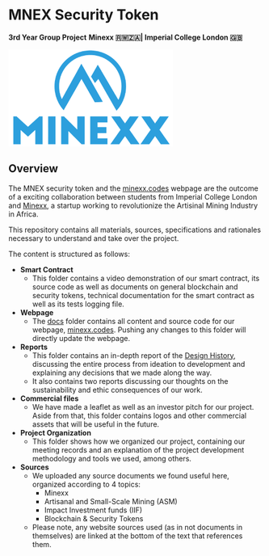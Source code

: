 # MNEX Security Token
**3rd Year Group Project**
**Minexx 🇷🇼🇿🇦| Imperial College London 🇬🇧**

<img src="Commercial/assets/Minexx-Logo-Original.png" width="326" height="192">

## Overview

The MNEX security token and the [minexx.codes](minexx.codes) webpage are the outcome of a exciting collaboration between students from Imperial College London and [Minexx](minexx.co), a startup working to revolutionize the Artisinal Mining Industry in Africa.

This repository contains all materials, sources, specifications and rationales necessary to understand and take over the project.

The content is structured as follows:

+ **Smart Contract**
  + This folder contains a video demonstration of our smart contract, its source code as well as documents on general blockchain and security tokens, technical documentation for the smart contract as well as its tests logging file.
+ **Webpage**
  + The [docs](docs) folder contains all content and source code for our webpage, [minexx.codes](minexx.codes). Pushing any changes to this folder will directly update the webpage.
+ **Reports**
  + This folder contains an in-depth report of the [Design History](https://github.com/crsren/minexx/blob/main/Reports/Design%20History.pdf), discussing the entire process from ideation to development and explaining any decisions that we made along the way.
  + It also contains two reports discussing our thoughts on the sustainability and ethic consequences of our work.
+ **Commercial files**
  + We have made a leaflet as well as an investor pitch for our project. Aside from that, this folder contains logos and other commercial assets that will be useful in the future.
+ **Project Organization**
  + This folder shows how we organized our project, containing our meeting records and an explanation of the project development methodology and tools we used, among others.
+ **Sources**
  + We uploaded any source documents we found useful here, organized according to 4 topics:
    + Minexx
    + Artisanal and Small-Scale Mining (ASM)
    + Impact Investment funds (IIF)
    + Blockchain & Security Tokens
  + Please note, any website sources used (as in not documents in themselves) are linked at the bottom of the text that references them.
